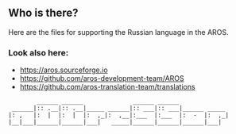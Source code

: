 Who is there?
-------------
Here are the files for supporting the Russian language in the AROS.

### Look also here:

* https://aros.sourceforge.io
* https://github.com/aros-development-team/AROS
* https://github.com/aros-translation-team/translations
<!-- language: lang-none -->
            ______ ______              ______ ______ 
     ______|:: .__|:: .__|_____ ______|:: ___|:: ___|______ _____ 
    |: ,   |:  |  |:  |  |:  ,_|:  ,__|:___  |:___  |:  -  |:  ,_|
    |__|___|______|______|___|   _____|______|______|______|___|
